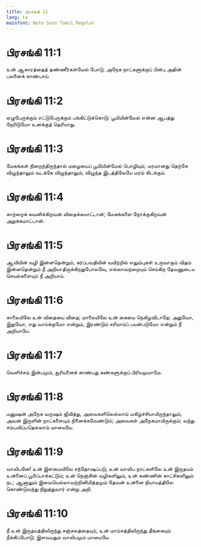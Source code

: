 ```yaml
---
title: பிரசங்கி 11
lang: ta
mainfont: Noto Sans Tamil Regular
---
```


# பிரசங்கி 11:1

உன் ஆகாரத்தைத் தண்ணீர்கள்மேல் போடு; அநேக நாட்களுக்குப் பின்பு அதின் பலனைக் காண்பாய்.

# பிரசங்கி 11:2

ஏழுபேருக்கும் எட்டுபேருக்கும் பங்கிட்டுக்கொடு; பூமியின்மேல் என்ன ஆபத்து நேரிடுமோ உனக்குத் தெரியாது.

# பிரசங்கி 11:3

மேகங்கள் நிறைந்திருந்தால் மழையைப் பூமியின்மேல் பொழியும்; மரமானது தெற்கே விழுந்தாலும் வடக்கே விழுந்தாலும், விழுந்த இடத்திலேயே மரம் கிடக்கும்.

# பிரசங்கி 11:4

காற்றைக் கவனிக்கிறவன் விதைக்கமாட்டான்; மேகங்களை நோக்குகிறவன் அறுக்கமாட்டான்.

# பிரசங்கி 11:5

ஆவியின் வழி இன்னதென்றும், கர்ப்பவதியின் வயிற்றில் எலும்புகள் உருவாகும் விதம் இன்னதென்றும் நீ அறியாதிருக்கிறதுபோலவே, எல்லாவற்றையும் செய்கிற தேவனுடைய செயல்களையும் நீ அறியாய்.

# பிரசங்கி 11:6

காலையிலே உன் விதையை விதை; மாலையிலே உன் கையை நெகிழவிடாதே; அதுவோ, இதுவோ, எது வாய்க்குமோ என்றும், இரண்டும் சரியாய்ப் பயன்படுமோ என்றும் நீ அறியாயே.

# பிரசங்கி 11:7

வெளிச்சம் இன்பமும், சூரியனைக் காண்பது கண்களுக்குப் பிரியமுமாமே.

# பிரசங்கி 11:8

மனுஷன் அநேக வருஷம் ஜீவித்து, அவைகளிலெல்லாம் மகிழ்ச்சியாயிருந்தாலும், அவன் இருளின் நாட்களையும் நினைக்கவேண்டும்; அவைகள் அநேகமாயிருக்கும்; வந்து சம்பவிப்பதெல்லாம் மாயையே.

# பிரசங்கி 11:9

வாலிபனே! உன் இளமையிலே சந்தோஷப்படு, உன் வாலிப நாட்களிலே உன் இருதயம் உன்னைப் பூரிப்பாக்கட்டும்; உன் நெஞ்சின் வழிகளிலும், உன் கண்ணின் காட்சிகளிலும் நட; ஆனாலும் இவையெல்லாவற்றினிமித்தமும் தேவன் உன்னை நியாயத்திலே கொண்டுவந்து நிறுத்துவார் என்று அறி.

# பிரசங்கி 11:10

நீ உன் இருதயத்திலிருந்து சஞ்சலத்தையும், உன் மாம்சத்திலிருந்து தீங்கையும் நீக்கிப்போடு; இளவயதும் வாலிபமும் மாயையே.


